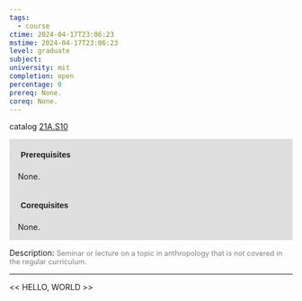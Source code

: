 ```yaml
---
tags:
  - course
ctime: 2024-04-17T23:06:23
mstime: 2024-04-17T23:06:23
level: graduate
subject: 
university: mit
completion: open
percentage: 0
prereq: None.
coreq: None.
---
```


catalog [21A.S10](http://student.mit.edu/catalog/m21Aa.html#21A.S10)

<span style="display: block; padding: 15px; background-color: rgb(100, 100, 100, 0.2);"><font id="m_prereq2138_0" style="display: block; font-family: Arial, sans-serif; font-weight: bold; padding: 5px">Prerequisites</font><br><span id="prereq2138_0">None.</span></span>
<span style="display: block; padding: 15px; background-color: rgb(100, 100, 100, 0.2);"><font id="m_coreq2138_0" style="display: block; font-family: Arial, sans-serif; font-weight: bold; padding: 5px">Corequisites</font><br><span id="coreq2138_0">None.</span></span>

<font style="">Description:</font>
<font style="color: grey; font-size: 0.8rem;">Seminar or lecture on a topic in anthropology that is not covered in the regular curriculum.</font>



---

<< HELLO, WORLD >>
